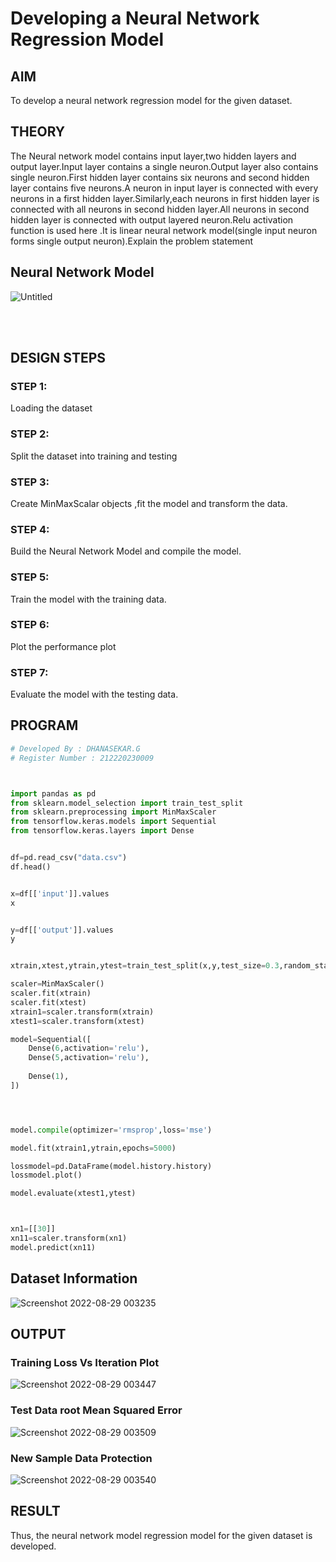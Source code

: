 # Developing a Neural Network Regression Model

## AIM

To develop a neural network regression model for the given dataset.

## THEORY
The Neural network model contains input layer,two hidden layers and output layer.Input layer contains a single neuron.Output layer also contains single neuron.First hidden layer contains six neurons and second hidden layer contains five neurons.A neuron in input layer is connected with every neurons in a first hidden layer.Similarly,each neurons in first hidden layer is connected with all neurons in second hidden layer.All neurons in second hidden layer is connected with output layered neuron.Relu activation function is used here .It is linear neural network model(single input neuron forms single output neuron).Explain the problem statement

## Neural Network Model


![Untitled](https://user-images.githubusercontent.com/75264748/187117993-b1edc560-8695-495b-9dc3-2381f5bb3d80.png)

<br></br> 
## DESIGN STEPS

### STEP 1:

Loading the dataset

### STEP 2:

Split the dataset into training and testing

### STEP 3:

Create MinMaxScalar objects ,fit the model and transform the data.

### STEP 4:

Build the Neural Network Model and compile the model.

### STEP 5:

Train the model with the training data.

### STEP 6:

Plot the performance plot

### STEP 7:

Evaluate the model with the testing data.

## PROGRAM
```python
# Developed By : DHANASEKAR.G
# Register Number : 212220230009



import pandas as pd
from sklearn.model_selection import train_test_split
from sklearn.preprocessing import MinMaxScaler
from tensorflow.keras.models import Sequential
from tensorflow.keras.layers import Dense


df=pd.read_csv("data.csv")
df.head()


x=df[['input']].values
x


y=df[['output']].values
y


xtrain,xtest,ytrain,ytest=train_test_split(x,y,test_size=0.3,random_state=40)

scaler=MinMaxScaler()
scaler.fit(xtrain)
scaler.fit(xtest)
xtrain1=scaler.transform(xtrain)
xtest1=scaler.transform(xtest)

model=Sequential([
    Dense(6,activation='relu'),
    Dense(5,activation='relu'),
   
    Dense(1),
])




model.compile(optimizer='rmsprop',loss='mse')

model.fit(xtrain1,ytrain,epochs=5000)

lossmodel=pd.DataFrame(model.history.history)
lossmodel.plot()

model.evaluate(xtest1,ytest)



xn1=[[30]]
xn11=scaler.transform(xn1)
model.predict(xn11)


```

## Dataset Information

![Screenshot 2022-08-29 003235](https://user-images.githubusercontent.com/75235789/187090807-fb90556c-1bd5-4c65-a4fc-6d913fc5af43.jpg)


## OUTPUT

### Training Loss Vs Iteration Plot

![Screenshot 2022-08-29 003447](https://user-images.githubusercontent.com/75235789/187090587-075e54c8-2ba4-4460-8e8a-555762e75fda.jpg)

### Test Data root Mean Squared Error
![Screenshot 2022-08-29 003509](https://user-images.githubusercontent.com/75235789/187090683-a927313d-c2dc-448f-9ab4-938a4eb086c1.jpg)



### New Sample Data Protection
![Screenshot 2022-08-29 003540](https://user-images.githubusercontent.com/75235789/187090615-08b2987e-0ca0-4b3d-86cd-500c956c2d33.jpg)

## RESULT

Thus, the neural network model regression model for the given dataset is developed.
